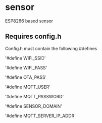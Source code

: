 # sensor
ESP8266 based sensor


## Requires config.h

Config.h must contain the following #defines

'#define WIFI_SSID'

'#define WIFI_PASS'

'#define OTA_PASS'

'#define MQTT_USER'

'#define MQTT_PASSWORD'

'#define SENSOR_DOMAIN'

'#define MQTT_SERVER_IP_ADDR'